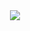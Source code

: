 <div align="center">
  <img src="https://media.giphy.com/media/JqmupuTVZYaQX5s094/giphy.gif"/>
</div>
